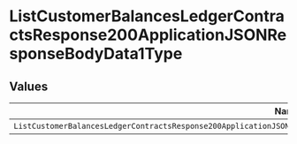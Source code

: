 # ListCustomerBalancesLedgerContractsResponse200ApplicationJSONResponseBodyData1Type


## Values

| Name                                                                                                                        | Value                                                                                                                       |
| --------------------------------------------------------------------------------------------------------------------------- | --------------------------------------------------------------------------------------------------------------------------- |
| `ListCustomerBalancesLedgerContractsResponse200ApplicationJSONResponseBodyData1TypePostpaidCommitAutomatedInvoiceDeduction` | POSTPAID_COMMIT_AUTOMATED_INVOICE_DEDUCTION                                                                                 |